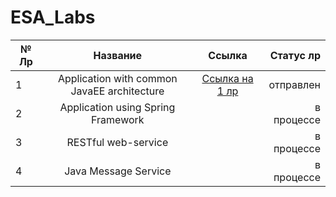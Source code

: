 # ESA_Labs

| № Лр  | Название      | Ссылка    | Статус лр|
|-------|:-------------:|:---------:|---------:|
|   1   |Application with common JavaEE architecture               |[Ссылка на 1 лр]()        |отправлен          |
|   2   |Application using Spring Framework               |           |в процессе          |
|   3   |RESTful web-service               |           |в процессе          |
|   4   |Java Message Service               |           |в процессе          |
